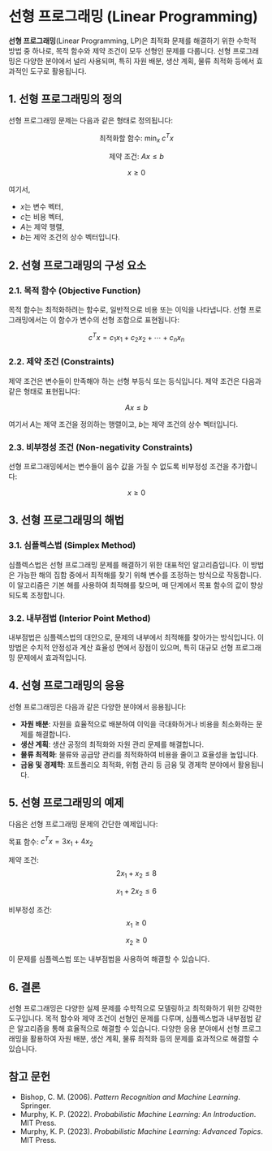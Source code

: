 # 선형 프로그래밍 (Linear Programming)

**선형 프로그래밍**(Linear Programming, LP)은 최적화 문제를 해결하기 위한 수학적 방법 중 하나로, 목적 함수와 제약 조건이 모두 선형인 문제를 다룹니다. 선형 프로그래밍은 다양한 분야에서 널리 사용되며, 특히 자원 배분, 생산 계획, 물류 최적화 등에서 효과적인 도구로 활용됩니다.

## 1. 선형 프로그래밍의 정의

선형 프로그래밍 문제는 다음과 같은 형태로 정의됩니다:

$$
\text{최적화할 함수: } \min_x \; c^T x
$$

$$
\text{제약 조건: } A x \leq b
$$

$$
x \geq 0
$$

여기서,
- $x$는 변수 벡터,
- $c$는 비용 벡터,
- $A$는 제약 행렬,
- $b$는 제약 조건의 상수 벡터입니다.

## 2. 선형 프로그래밍의 구성 요소

### 2.1. **목적 함수 (Objective Function)**

목적 함수는 최적화하려는 함수로, 일반적으로 비용 또는 이익을 나타냅니다. 선형 프로그래밍에서는 이 함수가 변수의 선형 조합으로 표현됩니다:

$$
c^T x = c_1 x_1 + c_2 x_2 + \cdots + c_n x_n
$$

### 2.2. **제약 조건 (Constraints)**

제약 조건은 변수들이 만족해야 하는 선형 부등식 또는 등식입니다. 제약 조건은 다음과 같은 형태로 표현됩니다:

$$
A x \leq b
$$

여기서 $A$는 제약 조건을 정의하는 행렬이고, $b$는 제약 조건의 상수 벡터입니다.

### 2.3. **비부정성 조건 (Non-negativity Constraints)**

선형 프로그래밍에서는 변수들이 음수 값을 가질 수 없도록 비부정성 조건을 추가합니다:

$$
x \geq 0
$$

## 3. 선형 프로그래밍의 해법

### 3.1. **심플렉스법 (Simplex Method)**

심플렉스법은 선형 프로그래밍 문제를 해결하기 위한 대표적인 알고리즘입니다. 이 방법은 가능한 해의 집합 중에서 최적해를 찾기 위해 변수를 조정하는 방식으로 작동합니다. 이 알고리즘은 기본 해를 사용하여 최적해를 찾으며, 매 단계에서 목표 함수의 값이 향상되도록 조정합니다.

### 3.2. **내부점법 (Interior Point Method)**

내부점법은 심플렉스법의 대안으로, 문제의 내부에서 최적해를 찾아가는 방식입니다. 이 방법은 수치적 안정성과 계산 효율성 면에서 장점이 있으며, 특히 대규모 선형 프로그래밍 문제에서 효과적입니다.

## 4. 선형 프로그래밍의 응용

선형 프로그래밍은 다음과 같은 다양한 분야에서 응용됩니다:

- **자원 배분**: 자원을 효율적으로 배분하여 이익을 극대화하거나 비용을 최소화하는 문제를 해결합니다.
- **생산 계획**: 생산 공정의 최적화와 자원 관리 문제를 해결합니다.
- **물류 최적화**: 물류와 공급망 관리를 최적화하여 비용을 줄이고 효율성을 높입니다.
- **금융 및 경제학**: 포트폴리오 최적화, 위험 관리 등 금융 및 경제학 분야에서 활용됩니다.

## 5. 선형 프로그래밍의 예제

다음은 선형 프로그래밍 문제의 간단한 예제입니다:

목표 함수: $c^T x = 3x_1 + 4x_2$

제약 조건:
$$
2x_1 + x_2 \leq 8
$$

$$
x_1 + 2x_2 \leq 6
$$

비부정성 조건:
$$
x_1 \geq 0
$$

$$
x_2 \geq 0
$$

이 문제를 심플렉스법 또는 내부점법을 사용하여 해결할 수 있습니다.

## 6. 결론

선형 프로그래밍은 다양한 실제 문제를 수학적으로 모델링하고 최적화하기 위한 강력한 도구입니다. 목적 함수와 제약 조건이 선형인 문제를 다루며, 심플렉스법과 내부점법 같은 알고리즘을 통해 효율적으로 해결할 수 있습니다. 다양한 응용 분야에서 선형 프로그래밍을 활용하여 자원 배분, 생산 계획, 물류 최적화 등의 문제를 효과적으로 해결할 수 있습니다.

## 참고 문헌

- Bishop, C. M. (2006). *Pattern Recognition and Machine Learning*. Springer.
- Murphy, K. P. (2022). *Probabilistic Machine Learning: An Introduction*. MIT Press.
- Murphy, K. P. (2023). *Probabilistic Machine Learning: Advanced Topics*. MIT Press.

